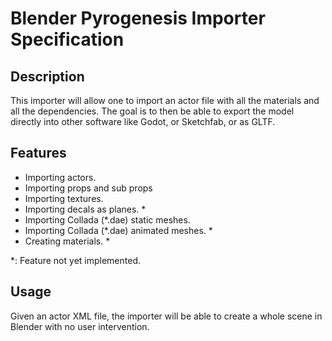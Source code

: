 # Blender Pyrogenesis Importer Specification

## Description

This importer will allow one to import an actor file with all the materials and
all the dependencies. The goal is to then be able to export the model directly
into other software like Godot, or Sketchfab, or as GLTF.

## Features

- Importing actors.
- Importing props and sub props
- Importing textures.
- Importing decals as planes. \*
- Importing Collada (*.dae) static meshes.
- Importing Collada (*.dae) animated meshes. \*
- Creating materials. \*

*: Feature not yet implemented.

## Usage

Given an actor XML file, the importer will be able to create a whole scene in 
Blender with no user intervention.
